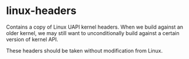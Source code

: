 linux-headers
=============

Contains a copy of Linux UAPI kernel headers.
When we build against an older kernel, we may
still want to unconditionally build against a
certain version of kernel API.

These headers should be taken without modification
from Linux.

